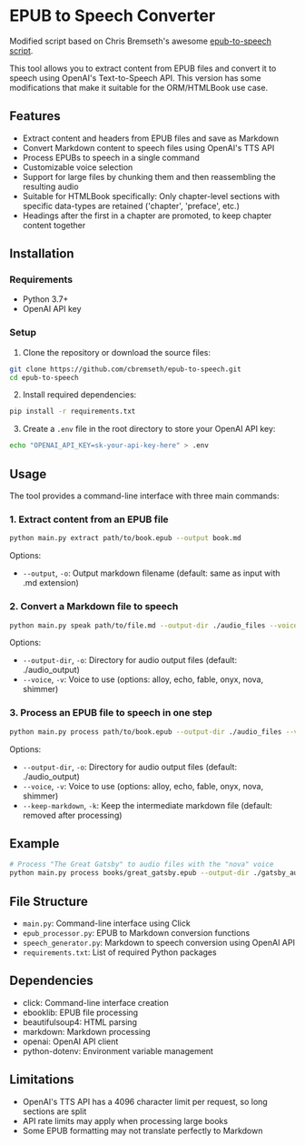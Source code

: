 # EPUB to Speech Converter

Modified script based on Chris Bremseth's awesome [epub-to-speech script](https://github.com/cbremseth/epub-to-speech). 

This tool allows you to extract content from EPUB files and convert it to speech using OpenAI's Text-to-Speech API. This version has some modifications that make it suitable for the ORM/HTMLBook use case.

## Features

- Extract content and headers from EPUB files and save as Markdown
- Convert Markdown content to speech files using OpenAI's TTS API
- Process EPUBs to speech in a single command
- Customizable voice selection
- Support for large files by chunking them and then reassembling the resulting audio
- Suitable for HTMLBook specifically: Only chapter-level sections with specific data-types are retained ('chapter', 'preface', etc.)
- Headings after the first in a chapter are promoted, to keep chapter content together

## Installation

### Requirements

- Python 3.7+
- OpenAI API key

### Setup

1. Clone the repository or download the source files:

```bash
git clone https://github.com/cbremseth/epub-to-speech.git
cd epub-to-speech
```

2. Install required dependencies:

```bash
pip install -r requirements.txt
```

3. Create a `.env` file in the root directory to store your OpenAI API key:

```bash
echo "OPENAI_API_KEY=sk-your-api-key-here" > .env
```

## Usage

The tool provides a command-line interface with three main commands:

### 1. Extract content from an EPUB file

```bash
python main.py extract path/to/book.epub --output book.md
```

Options:
- `--output`, `-o`: Output markdown filename (default: same as input with .md extension)

### 2. Convert a Markdown file to speech

```bash
python main.py speak path/to/file.md --output-dir ./audio_files --voice nova
```

Options:
- `--output-dir`, `-o`: Directory for audio output files (default: ./audio_output)
- `--voice`, `-v`: Voice to use (options: alloy, echo, fable, onyx, nova, shimmer)

### 3. Process an EPUB file to speech in one step

```bash
python main.py process path/to/book.epub --output-dir ./audio_files --voice alloy --keep-markdown
```

Options:
- `--output-dir`, `-o`: Directory for audio output files (default: ./audio_output)
- `--voice`, `-v`: Voice to use (options: alloy, echo, fable, onyx, nova, shimmer)
- `--keep-markdown`, `-k`: Keep the intermediate markdown file (default: removed after processing)

## Example

```bash
# Process "The Great Gatsby" to audio files with the "nova" voice
python main.py process books/great_gatsby.epub --output-dir ./gatsby_audio --voice nova --keep-markdown
```

## File Structure

- `main.py`: Command-line interface using Click
- `epub_processor.py`: EPUB to Markdown conversion functions
- `speech_generator.py`: Markdown to speech conversion using OpenAI API
- `requirements.txt`: List of required Python packages

## Dependencies

- click: Command-line interface creation
- ebooklib: EPUB file processing
- beautifulsoup4: HTML parsing
- markdown: Markdown processing
- openai: OpenAI API client
- python-dotenv: Environment variable management

## Limitations

- OpenAI's TTS API has a 4096 character limit per request, so long sections are split
- API rate limits may apply when processing large books
- Some EPUB formatting may not translate perfectly to Markdown
